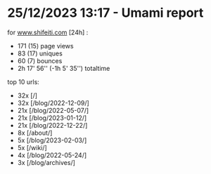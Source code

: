 # 25/12/2023 13:17 - Umami report
for www.shifeiti.com [24h] :

 - 171 (15) page views
 - 83 (17) uniques
 - 60 (7) bounces
 - 2h 17' 56'' (-1h 5' 35'') totaltime


top 10 urls:
 - 32x [/]
 - 32x [/blog/2022-12-09/]
 - 21x [/blog/2022-05-07/]
 - 21x [/blog/2023-01-12/]
 - 21x [/blog/2022-12-22/]
 - 8x [/about/]
 - 5x [/blog/2023-02-03/]
 - 5x [/wiki/]
 - 4x [/blog/2022-05-24/]
 - 3x [/blog/archives/]


